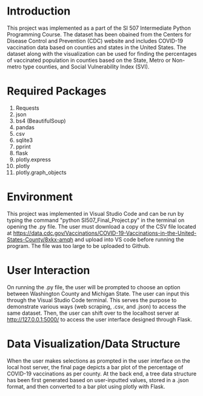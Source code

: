 # Introduction
This project was implemented as a part of the SI 507 Intermediate Python Programming Course. The dataset has been obained from the Centers for Disease Control and Prevention (CDC) website and includes COVID-19 vaccination data based on counties and states in the United States. The dataset along with the visualization can be used for finding the percentages of vaccinated population in counties based on the State, Metro or Non-metro type counties, and Social Vulnerability Index (SVI).

# Required Packages
1.	Requests
2.	json
3.	bs4 (BeautifulSoup)
4.	pandas
5.	csv
6.	sqlite3
7.	pprint
8.	flask
9.	plotly.express
10.	plotly
11.	plotly.graph_objects

# Environment
This project was implemented in Visual Studio Code and can be run by typing the command "python SI507_Final_Project.py" in the terminal on opening the .py file. The user must download a copy of the CSV file located at https://data.cdc.gov/Vaccinations/COVID-19-Vaccinations-in-the-United-States-County/8xkx-amqh and upload into VS code before running the program. The file was too large to be uploaded to Github.

# User Interaction
On running the .py file, the user will be prompted to choose an option between Washington County and Michigan State. The user can input this through the Visual Studio Code terminal. This serves the purpose to demonstrate various ways (web scraping, .csv, and .json) to access the same dataset. Then, the user can shift over to the localhost server at http://127.0.0.1:5000/ to access the user interface designed through Flask. 

# Data Visualization/Data Structure
When the user makes selections as prompted in the user interface on the local host server, the final page depicts a bar plot of the percentage of COVID-19 vaccinations as per county. At the back end, a tree data structure has been first generated based on user-inputted values, stored in a .json format, and then converted to a bar plot using plotly with Flask.

